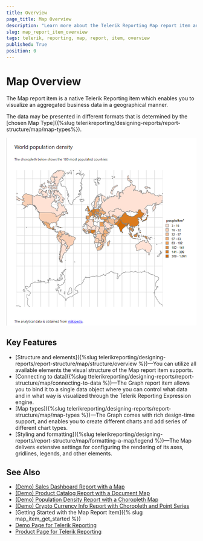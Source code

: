 ```yaml
---
title: Overview
page_title: Map Overview
description: "Learn more about the Telerik Reporting Map report item and how to choose the shape type of the supported lines, arrows, stars, and more shapes."
slug: map_report_item_overview
tags: telerik, reporting, map, report, item, overview
published: True
position: 0
---
```


# Map Overview

The Map report item is a native Telerik Reporting item which enables you to visualize an aggregated business data in a geographical manner.

The data may be presented in different formats that is determined by the [chosen Map Type]({%slug telerikreporting/designing-reports/report-structure/map/map-types%}).

![An image of a Choropleth Map](images/Map/MapOverview-Choropleth.png)

## Key Features 

* [Structure and elements]({%slug telerikreporting/designing-reports/report-structure/map/structure/overview %})&mdash;You can utilize all available elements the visual structure of the Map report item supports. 
* [Connecting to data]({%slug ttelerikreporting/designing-reports/report-structure/map/connecting-to-data %})&mdash;The Graph report item allows you to bind it to a single data object where you can control what data and in what way is visualized through the Telerik Reporting Expression engine.
* [Map types]({%slug telerikreporting/designing-reports/report-structure/map/map-types %})&mdash;The Graph comes with rich design-time support, and enables you to create different charts and add series of different chart types.
* [Styling and formatting]({%slug telerikreporting/designing-reports/report-structure/map/formatting-a-map/legend %})&mdash;The Map delivers extensive settings for configuring the rendering of its axes, gridlines, legends, and other elements.

## See Also

* [(Demo) Sales Dashboard Report with a Map](https://demos.telerik.com/reporting/sales-dashboard)
* [(Demo) Product Catalog Report with a Document Map](https://demos.telerik.com/reporting/product-catalog)
* [(Demo) Population Density Report with a Choropleth Map](https://demos.telerik.com/reporting/population-density)
* [(Demo) Crypto Currency Info Report with Choropleth and Point Series](https://demos.telerik.com/reporting/crypto-currency-info)
* [Getting Started with the Map Report Item]({% slug map_item_get_started %})
* [Demo Page for Telerik Reporting](https://demos.telerik.com/reporting) 
* [Product Page for Telerik Reporting](https://www.telerik.com/products/reporting)
